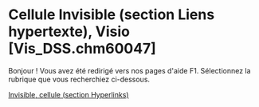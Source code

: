 
# Cellule Invisible (section Liens hypertexte), Visio [Vis_DSS.chm60047]

Bonjour ! Vous avez été redirigé vers nos pages d'aide F1. Sélectionnez la rubrique que vous recherchiez ci-dessous.

[Invisible, cellule (section Hyperlinks)](http://msdn.microsoft.com/library/e67dcd83-4a88-a0f8-5c6a-dae51424edbd%28Office.15%29.aspx)
